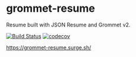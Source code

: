 # grommet-resume

Resume built with JSON Resume and Grommet v2.


[![Build Status](https://api.travis-ci.org/Zeukkari/grommet-resume.svg)](http://travis-ci.org/Zeukkari/grommet-resume) [![codecov](https://codecov.io/gh/Zeukkari/grommet-resume/branch/master/graph/badge.svg)](https://codecov.io/gh/Zeukkari/grommet-resume)

https://grommet-resume.surge.sh/
